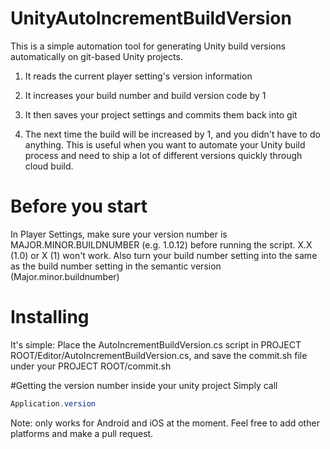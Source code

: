 # UnityAutoIncrementBuildVersion
This is a simple automation tool for generating Unity build versions automatically on git-based Unity projects. 

1) It reads the current player setting's version information

2) It increases your build number and build version code by 1

3) It then saves your project settings and commits them back into git

4) The next time the build will be increased by 1, and you didn't have to do anything. This is useful when you want to automate your Unity build process and need to ship a lot of different versions quickly through cloud build.

# Before you start
In Player Settings, make sure your version number is MAJOR.MINOR.BUILDNUMBER (e.g. 1.0.12) before running the script. X.X (1.0) or X (1) won't work. Also turn your build number setting into the same as the build number setting in the semantic version (Major.minor.buildnumber)

# Installing
It's simple: Place the AutoIncrementBuildVersion.cs script in PROJECT ROOT/Editor/AutoIncrementBuildVersion.cs, and save the commit.sh file under your PROJECT ROOT/commit.sh

#Getting the version number inside your unity project
Simply call 
```C#
Application.version
```

Note: only works for Android and iOS at the moment. Feel free to add other platforms and make a pull request.
